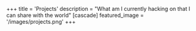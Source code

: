+++
title = 'Projects'
description = "What am I currently hacking on that I can share with the world"
[cascade]
  featured_image = '/images/projects.png'
+++
